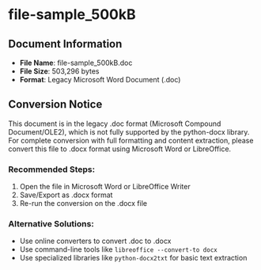 # file-sample_500kB

## Document Information

- **File Name**: file-sample_500kB.doc
- **File Size**: 503,296 bytes
- **Format**: Legacy Microsoft Word Document (.doc)

## Conversion Notice

This document is in the legacy .doc format (Microsoft Compound Document/OLE2), which is not fully supported by the python-docx library. For complete conversion with full formatting and content extraction, please convert this file to .docx format using Microsoft Word or LibreOffice.

### Recommended Steps:

1. Open the file in Microsoft Word or LibreOffice Writer
2. Save/Export as .docx format
3. Re-run the conversion on the .docx file

### Alternative Solutions:

- Use online converters to convert .doc to .docx
- Use command-line tools like `libreoffice --convert-to docx`
- Use specialized libraries like `python-docx2txt` for basic text extraction

